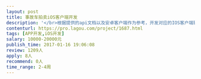 ```yaml
---                
layout: post       
title: 事故车拍卖iOS客户端开发           
description: '</br>根据提供的api文档以及安卓客户端作为参考，开发对应的IOS客户端软件</br>具体要求：</br>1：功能效果参考安卓客户端，安卓客户端的下载地址http://www.youhubst.com/shiguche.apk</br>2：所有的功能页面为html页面，需要封装IOS壳即可。</br>3：具体接口文档和开发资源中标后提供。</br>4：要求2周内完成开发，另2周内完成测试上线。</br>'     
contenturl: https://pro.lagou.com/project/1687.html      
tags: [APP开发,iOS开发]            
salary: 10000-20000元          
publish_time: 2017-01-16 19:06:08         
review: 1209人                   
apply: 8人                   
recommend: 0人                   
time_range: 2-4周              
---                 
```


